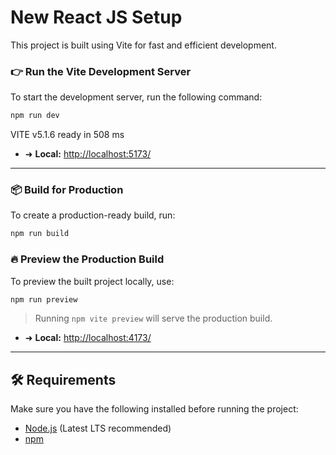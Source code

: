 # New React JS Setup

This project is built using Vite for fast and efficient development.

### 👉 Run the Vite Development Server

To start the development server, run the following command:

```bash
npm run dev
```

VITE v5.1.6 ready in 508 ms

- ➜ **Local:** [http://localhost:5173/](http://localhost:5173/)

---

### 📦 Build for Production

To create a production-ready build, run:

```bash
npm run build
```

### 🔥 Preview the Production Build

To preview the built project locally, use:

```bash
npm run preview
```

> Running `npm vite preview` will serve the production build.

- ➜ **Local:** [http://localhost:4173/](http://localhost:4173/)

---

## 🛠 Requirements

Make sure you have the following installed before running the project:

- [Node.js](https://nodejs.org/) (Latest LTS recommended)
- [npm](https://www.npmjs.com/)
